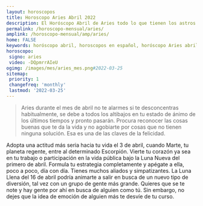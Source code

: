 ```yaml
---
layout: horoscopos
title: Horoscopo Aries Abril 2022
description: El Horóscopo Abril de Aries todo lo que tienen los astros preparados para este mes, amor, trabajo, familia. Todo sobre astrologia, tarot, predicciones. Horoscopo gratis en español, predicciones y astrología.
permalink: /horoscopo-mensual/aries/
amplink: /horoscopo-mensual/amp/aries/
home: FALSE
keywords: horóscopo abril, horoscopos en español, horóscopo Aries abril , horóscopo esperanza gracia, horoscop, horóscopos gratis, horoscopo Aries, Tarot, Astrologia, Zodíaco, Aries, horoscopo gratis, horoscopo del mes 
horoscopo:
 signo: aries
 video: -DQpmrrAIeU
ogimg: /images/mes/aries_mes.png#2022-03-25
sitemap:
 priority: 1
 changefreq: 'monthly'
 lastmod: '2022-03-25'
---
```



 > Aries durante el mes de abril no te alarmes si te desconcentras habitualmente, se debe a todos los altibajos en tu estado de ánimo de los últimos tiempos y pronto pasarán.
Procura reconocer las cosas buenas que te da la vida y no agobiarte por cosas que no tienen ninguna solución. Esa es una de las claves de la felicidad.



Adopta una actitud más seria hacia tu vida el 3 de abril, cuando Marte, tu planeta regente, entre al determinado Escorpión. Vierte tu corazón ya sea en tu trabajo o participación en la vida pública bajo la Luna Nueva del primero de abril. Formula tu estrategia completamente y apégate a ella, poco a poco, día con día. Tienes muchos aliados y simpatizantes. La Luna Llena del 16 de abril podría animarte a salir en busca de un nuevo tipo de diversión, tal vez con un grupo de gente más grande. Quieres que se te note y hay gente por ahí en busca de alguien como tú. Sin embargo, no dejes que la idea de emoción de alguien más te desvíe de tu curso.